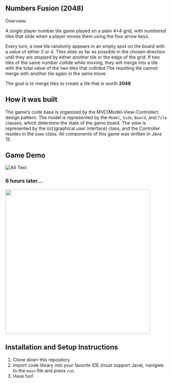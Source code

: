 ## Numbers Fusion (2048)

Overview:

A single player number tile game played on a plain 4×4 grid, with numbered tiles that slide when a player moves them using the four arrow keys.

Every turn, a new tile randomly appears in an empty spot on the board with a value of either 2 or 4. Tiles slide as far as possible in the chosen direction until they are stopped by either another tile or the edge of the grid. If two tiles of the same number collide while moving, they will merge into a tile with the total value of the two tiles that collided.The resulting tile cannot merge with another tile again in the same move.

The goal is to merge tiles to create a tile that is worth **2048**

## How it was built
The game's code base is organized by the MVC(Model-View-Controller) design pattern. The model is represented by the `Model`, `Side`, `Board`, and `Tile` classes, which determine the state of the game board. The view is represented by the `GUI`(graphical user interface) class, and the Controller resides in the `Game` class. All components of this game was written in Java 15.

## Game Demo
![Alt Text](https://media.giphy.com/media/VaC1mkPDJLea08Rgbc/giphy.gif)

### 6 hours later...

<img src="https://i.postimg.cc/x845nbv0/W.png" width="450" height="450">


## Installation and Setup Instructions

1. Clone down this repository
2. Import code library into your favorite IDE (must support Java), navigate to the `main` file and press `run`.
3. Have fun!
